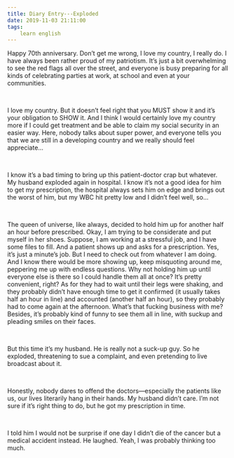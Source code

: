 ```yaml
---
title: Diary Entry---Exploded
date: 2019-11-03 21:11:00
tags:
    learn english
---
```

Happy
70th anniversary. Don’t get me wrong, I love my country, I really
do. I have always been rather proud of my patriotism. It’s just a bit
overwhelming to see the red flags all over the street, and everyone is busy
preparing for all kinds of celebrating parties at work, at school and even at your
communities. 

 

I love
my country. But it doesn’t feel right that you MUST show it and it’s your
obligation to SHOW it. And I think I would certainly love my country more if I could
get treatment and be able to claim my social security in an easier way. Here,
nobody talks about super power, and everyone tells you that we are still in a
developing country and we really should feel appreciate…

 

I know
it’s a bad timing to bring up this patient-doctor crap but whatever. My husband
exploded again in hospital. I know it’s not a good idea for him to get my
prescription, the hospital always sets him on edge and brings out the worst of
him, but my WBC hit pretty low and I didn’t feel well, so…

 

The
queen of universe, like always, decided to hold him up for another half an hour
before prescribed. Okay, I am trying to be considerate and put myself in her
shoes. Suppose, I am working at a stressful job, and I have some files to fill.
And a patient shows up and asks for a prescription. Yes, it’s just a minute’s
job. But I need to check out from whatever I am doing. And I know there would
be more showing up, keep misquoting around me, peppering me up with endless
questions. Why not holding him up until everyone else is there so I could
handle them all at once? It’s pretty convenient, right? As for they had to wait
until their legs were shaking, and they probably didn’t have enough time to get
it confirmed (it usually takes half an hour in line) and accounted (another
half an hour), so they probably had to come again at the afternoon. What’s that
fucking business with me? Besides, it’s probably kind of funny to see them all
in line, with suckup and pleading smiles on their faces. 

 

But
this time it’s my husband. He is really not a suck-up guy. So he exploded,
threatening to sue a complaint, and even pretending to live broadcast about it.


 

Honestly,
nobody dares to offend the doctors—especially the patients like us, our lives literarily
hang in their hands. My husband didn’t care. I’m not sure if it’s right thing to
do, but he got my prescription in time. 

 

I told
him I would not be surprise if one day I didn’t die of the cancer but a medical
accident instead. He laughed. Yeah, I was probably thinking too much.  